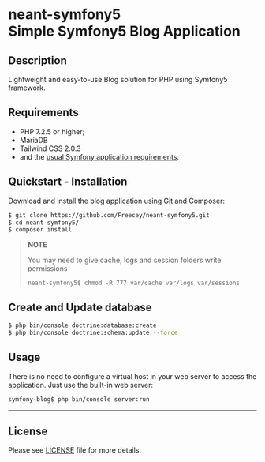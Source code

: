 # neant-symfony5 <br />Simple Symfony5 Blog Application

## Description
Lightweight and easy-to-use Blog solution for PHP using Symfony5 framework.

## Requirements
* PHP 7.2.5 or higher;
* MariaDB
* Tailwind CSS 2.0.3
* and the [usual Symfony application requirements](http://symfony.com/doc/current/reference/requirements.html).

## Quickstart - Installation
Download and install the blog application using Git and Composer:

```bash
$ git clone https://github.com/Freecey/neant-symfony5.git
$ cd neant-symfony5/
$ composer install
```
> **NOTE**
>
> You may need to give cache, logs and session folders write permissions
>
>     neant-symfony5$ chmod -R 777 var/cache var/logs var/sessions

## Create and Update database
```bash
$ php bin/console doctrine:database:create
$ php bin/console doctrine:schema:update --force
```

Usage
-----

There is no need to configure a virtual host in your web server to access the application.
Just use the built-in web server:

```bash
symfony-blog$ php bin/console server:run
```

___
License
----

Please see [LICENSE](https://raw.githubusercontent.com/Freecey/neant-symfony5/master/LICENSE) file for more details.